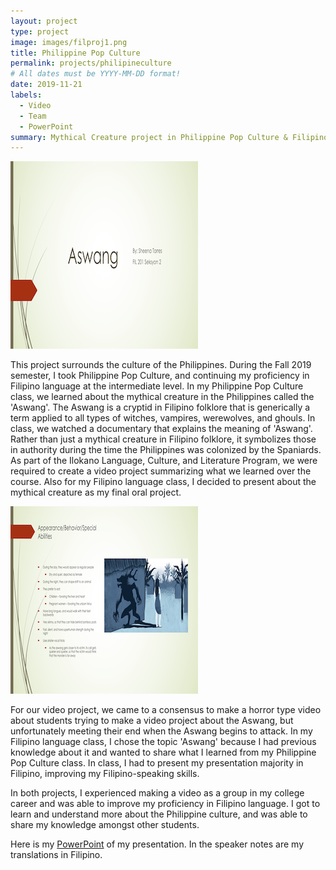 ```yaml
---
layout: project
type: project
image: images/filproj1.png
title: Philippine Pop Culture
permalink: projects/philipineculture
# All dates must be YYYY-MM-DD format!
date: 2019-11-21
labels:
  - Video
  - Team
  - PowerPoint
summary: Mythical Creature project in Philippine Pop Culture & Filipino Language.
---
```


<img class="ui small left floated rounded image" src="../images/filproj1.png">

This project surrounds the culture of the Philippines. During the Fall 2019 semester, I took Philippine Pop Culture, and continuing my proficiency in Filipino language at the intermediate level. In my Philippine Pop Culture class, we learned about the mythical creature in the Philippines called the 'Aswang'. The Aswang is a cryptid in Filipino folklore that is generically a term applied to all types of witches, vampires, werewolves, and ghouls. In class, we watched a documentary that explains the meaning of 'Aswang'. Rather than just a mythical creature in Filipino folklore, it symbolizes those in authority during the time the Philippines was colonized by the Spaniards. As part of the Ilokano Language, Culture, and Literature Program, we were required to create a video project summarizing what we learned over the course. Also for my Filipino language class, I decided to present about the mythical creature as my final oral project.

<img class="ui small right floated rounded image" src="../images/filproj2.png">

For our video project, we came to a consensus to make a horror type video about students trying to make a video project about the Aswang, but unfortunately meeting their end when the Aswang begins to attack. In my Filipino language class, I chose the topic 'Aswang' because I had previous knowledge about it and wanted to share what I learned from my Philippine Pop Culture class. In class, I had to present my presentation majority in Filipino, improving my Filipino-speaking skills. 

In both projects, I experienced making a video as a group in my college career and was able to improve my proficiency in Filipino language. I got to learn and understand more about the Philippine culture, and was able to share my knowledge amongst other students. 

Here is my [PowerPoint](https://github.com/sheenatorres/sheenatorres.github.io/blob/master/Aswang.pptx) of my presentation. In the speaker notes are my translations in Filipino.


